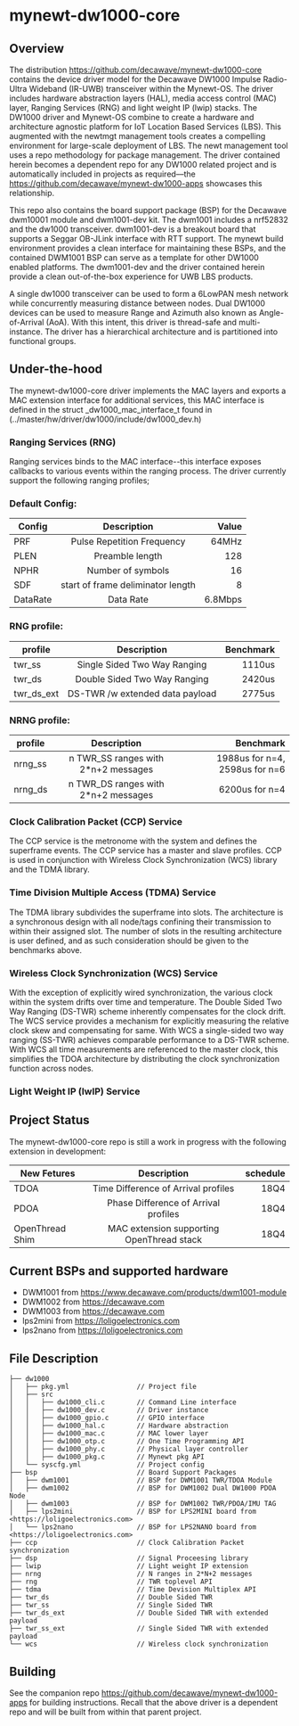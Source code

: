 <!--
# Copyright (C) 2017-2018, Decawave Limited, All Rights Reserved
#
# Licensed to the Apache Software Foundation (ASF) under one
# or more contributor license agreements.  See the NOTICE file
# distributed with this work for additional information
# regarding copyright ownership.  The ASF licenses this file
# to you under the Apache License, Version 2.0 (the
# "License"); you may not use this file except in compliance
# with the License.  You may obtain a copy of the License at
#
# http://www.apache.org/licenses/LICENSE-2.0
#
# Unless required by applicable law or agreed to in writing,
# software distributed under the License is distributed on an
# "AS IS" BASIS, WITHOUT WARRANTIES OR CONDITIONS OF ANY
#  KIND, either express or implied.  See the License for the
# specific language governing permissions and limitations
# under the License.
#
-->

# mynewt-dw1000-core

## Overview

The distribution <https://github.com/decawave/mynewt-dw1000-core> contains the device driver model for the Decawave DW1000 Impulse Radio-Ultra Wideband (IR-UWB) transceiver within the Mynewt-OS. The driver includes hardware abstraction layers (HAL), media access control (MAC) layer, Ranging Services (RNG) and light weight IP (lwip) stacks. The DW1000 driver and Mynewt-OS combine to create a hardware and architecture agnostic platform for IoT Location Based Services (LBS). This augmented with the newtmgt management tools creates a compelling environment for large-scale deployment of LBS. The newt management tool uses a repo methodology for package management. The driver contained herein becomes a dependent repo for any DW1000 related project and is automatically included in projects as required––the <https://github.com/decawave/mynewt-dw1000-apps> showcases this relationship.

This repo also contains the board support package (BSP) for the Decawave dwm10001 module and dwm1001-dev kit. The dwm1001 includes a nrf52832 and the dw1000 transceiver. dwm1001-dev is a breakout board that supports a Seggar OB-JLink interface with RTT support. The mynewt build environment provides a clean interface for maintaining these BSPs, and the contained DWM1001 BSP can serve as a template for other DW1000 enabled platforms. The dwm1001-dev and the driver contained herein provide a clean out-of-the-box experience for UWB LBS products.

A single dw1000 transceiver can be used to form a 6LowPAN mesh network while concurrently measuring distance between nodes. Dual DW1000 devices can be used to measure Range and Azimuth also known as Angle-of-Arrival (AoA). With this intent, this driver is thread-safe and multi-instance. The driver has a hierarchical architecture and is partitioned into functional groups. 

## Under-the-hood

The mynewt-dw1000-core driver implements the MAC layers and exports a MAC extension interface for additional services, this MAC interface is defined in the struct _dw1000_mac_interface_t found in (../master/hw/driver/dw1000/include/dw1000_dev.h)


### Ranging Services (RNG)

Ranging services binds to the MAC interface--this interface exposes callbacks to various events within the ranging process. The driver currently support the following ranging profiles;

### Default Config:

| Config  | Description          |  Value  |
| ------------- |:-------------:| -----:|
| PRF  | Pulse Repetition Frequency   |  64MHz  |
| PLEN      | Preamble length         | 128  |
| NPHR      | Number of symbols       | 16  |
| SDF     | start of frame deliminator length  |  8 |
| DataRate     |Data Rate       | 6.8Mbps |

### RNG profile:
| profile       | Description          | Benchmark  |
| ------------- |:-------------:| -----:|
| twr_ss        | Single Sided Two Way Ranging      | 1110us    |
| twr_ds        | Double Sided Two Way Ranging      |  2420us   |
| twr_ds_ext    | DS-TWR /w extended data payload   |   2775us  |

### NRNG profile:

| profile       | Description  | Benchmark  |
| ------------- |:-------------:| -----:|
| nrng_ss | n TWR_SS ranges with 2*n+2 messages  | 1988us for n=4, 2598us for n=6|
| nrng_ds | n TWR_DS ranges with 2*n+2 messages  | 6200us for n=4 |

### Clock Calibration Packet (CCP) Service
The CCP service is the metronome with the system and defines the superframe events. The CCP service has a master and slave profiles. CCP is used in conjunction with Wireless Clock Synchronization (WCS) library and the TDMA library. 

### Time Division Multiple Access (TDMA) Service
The TDMA library subdivides the superframe into slots. The architecture is a synchronous design with all node/tags confining their transmission to within their assigned slot. The number of slots in the resulting architecture is user defined, and as such consideration should be given to the benchmarks above. 

### Wireless Clock Synchronization (WCS) Service
With the exception of explicitly wired synchronization, the various clock within the system drifts over time and temperature. The Double Sided Two Way Ranging (DS-TWR) scheme inherently compensates for the clock drift. The WCS service provides a mechanism for explicitly measuring the relative clock skew and compensating for same. With WCS a single-sided two way ranging (SS-TWR) achieves comparable performance to a DS-TWR scheme. With WCS all time measurements are referenced to the master clock, this simplifies the TDOA architecture by distributing the clock synchronization function across nodes. 

### Light Weight IP (lwIP) Service

## Project Status

The mynewt-dw1000-core repo is still a work in progress with the following extension in development:

| New Fetures   | Description          | schedule |
| ------------- |:-------------:| -----:|
| TDOA  | Time Difference of Arrival profiles| 18Q4|
| PDOA  | Phase Difference of Arrival profiles| 18Q4|
| OpenThread Shim  | MAC extension supporting OpenThread stack| 18Q4|

## Current BSPs and supported hardware
* DWM1001   from <https://www.decawave.com/products/dwm1001-module>
* DWM1002   from <https://decawave.com>
* DWM1003   from <https://decawave.com>
* lps2mini  from <https://loligoelectronics.com>
* lps2nano  from <https://loligoelectronics.com>

## File Description
```
├── dw1000
│   ├── pkg.yml                 // Project file
│   ├── src
│   │   ├── dw1000_cli.c        // Command Line interface 
│   │   ├── dw1000_dev.c        // Driver instance
│   │   ├── dw1000_gpio.c       // GPIO interface
│   │   ├── dw1000_hal.c        // Hardware abstraction
│   │   ├── dw1000_mac.c        // MAC lower layer
│   │   ├── dw1000_otp.c        // One Time Programming API
│   │   ├── dw1000_phy.c        // Physical layer controller
│   │   ├── dw1000_pkg.c        // Mynewt pkg API
│   └── syscfg.yml              // Project config
├── bsp                         // Board Support Packages
│   ├── dwm1001                 // BSP for DWM1001 TWR/TDOA Module
│   ├── dwm1002                 // BSP for DWM1002 Dual DW1000 PDOA Node
│   ├── dwm1003                 // BSP for DWM1002 TWR/PDOA/IMU TAG
│   ├── lps2mini                // BSP for LPS2MINI board from <https://loligoelectronics.com>
│   └── lps2nano                // BSP for LPS2NANO board from <https://loligoelectronics.com>
├── ccp                         // Clock Calibration Packet synchronization 
├── dsp                         // Signal Proceesing library
├── lwip                        // Light weight IP extension
├── nrng                        // N ranges in 2*N+2 messages
├── rng                         // TWR toplevel API
├── tdma                        // Time Devision Multiplex API
├── twr_ds                      // Double Sided TWR
├── twr_ss                      // Single Sided TWR
├── twr_ds_ext                  // Double Sided TWR with extended payload
├── twr_ss_ext                  // Single Sided TWR with extended payload
└── wcs                         // Wireless clock synchronization

```

## Building

See the companion repo https://github.com/decawave/mynewt-dw1000-apps for building instructions. Recall that the above driver is a dependent repo and will be built from within that parent project. 


